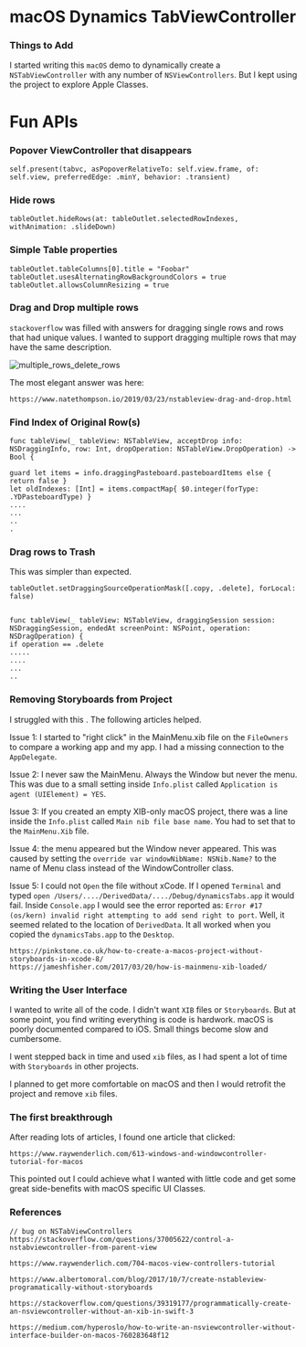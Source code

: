 # macOS Dynamics TabViewController
### Things to Add
I started writing this `macOS` demo to dynamically create a `NSTabViewController` with any number of `NSViewControllers`.  But I kept using the project to explore Apple Classes.

# Fun APIs
### Popover ViewController that disappears
```
self.present(tabvc, asPopoverRelativeTo: self.view.frame, of: self.view, preferredEdge: .minY, behavior: .transient)
```
### Hide rows
```
tableOutlet.hideRows(at: tableOutlet.selectedRowIndexes, withAnimation: .slideDown)
```
### Simple Table properties
```
tableOutlet.tableColumns[0].title = "Foobar"
tableOutlet.usesAlternatingRowBackgroundColors = true
tableOutlet.allowsColumnResizing = true
```
### Drag and Drop multiple rows
`stackoverflow` was filled with answers for dragging single rows and rows that had unique values.  I wanted to support dragging multiple rows that may have the same description.  

![multiple_rows_delete_rows](readme_images/drag_rows_delete_rows.gif)

The most elegant answer was here:
```
https://www.natethompson.io/2019/03/23/nstableview-drag-and-drop.html
```
### Find Index of Original Row(s)
```
func tableView(_ tableView: NSTableView, acceptDrop info: NSDraggingInfo, row: Int, dropOperation: NSTableView.DropOperation) -> Bool {

guard let items = info.draggingPasteboard.pasteboardItems else { return false }
let oldIndexes: [Int] = items.compactMap{ $0.integer(forType: .YDPasteboardType) }
....
...
..
.
```
### Drag rows to Trash
This was simpler than expected.
```
tableOutlet.setDraggingSourceOperationMask([.copy, .delete], forLocal: false)


func tableView(_ tableView: NSTableView, draggingSession session: NSDraggingSession, endedAt screenPoint: NSPoint, operation: NSDragOperation) {
if operation == .delete
.....
....
...
..
```
### Removing Storyboards from Project
I struggled with this . The following articles helped.

Issue 1: I started to "right click" in the MainMenu.xib file on the `FileOwners` to compare a working app and my app. I had a missing connection to the `AppDelegate`.

Issue 2: I never saw the MainMenu.  Always the Window but never the menu.  This was due to a small setting inside `Info.plist` called `Application is agent (UIElement) = YES`.

Issue 3: If you created an empty XIB-only macOS project, there was a line inside the `Info.plist` called `Main nib file base name`.  You had to set that to the `MainMenu.Xib` file.

Issue 4: the menu appeared but the Window never appeared.  This was caused by setting the `override var windowNibName: NSNib.Name?` to the name of Menu class instead of the WindowController class.

Issue 5: I could not `Open` the file without xCode.  If I opened `Terminal` and typed `open /Users/..../DerivedData/..../Debug/dynamicsTabs.app` it would fail. Inside `Console.app` I would see the error reported as: `Error #17  (os/kern) invalid right attempting to add send right to port`.  Well, it seemed related to the location of `DerivedData`.  It all worked when you copied the `dynamicsTabs.app` to the `Desktop`.
```
https://pinkstone.co.uk/how-to-create-a-macos-project-without-storyboards-in-xcode-8/
https://jameshfisher.com/2017/03/20/how-is-mainmenu-xib-loaded/

```
### Writing the User Interface
I wanted to write all of the code. I didn't want `XIB` files or `Storyboards`.  But at some point, you find writing everything is code is hardwork.  macOS is poorly documented compared to iOS.  Small things become slow and cumbersome.  

I went stepped back in time and used  `xib` files, as I had spent a lot of time with `Storyboards` in other projects.

I planned to get more comfortable on macOS and then I would retrofit the project and remove `xib` files.

### The first breakthrough
After reading lots of articles, I found one article that clicked:
```
https://www.raywenderlich.com/613-windows-and-windowcontroller-tutorial-for-macos
```
This pointed out I could achieve what I wanted with little code and get some great side-benefits with macOS specific UI Classes.


### References
```
// bug on NSTabViewControllers
https://stackoverflow.com/questions/37005622/control-a-nstabviewcontroller-from-parent-view

https://www.raywenderlich.com/704-macos-view-controllers-tutorial

https://www.albertomoral.com/blog/2017/10/7/create-nstableview-programatically-without-storyboards

https://stackoverflow.com/questions/39319177/programmatically-create-an-nsviewcontroller-without-an-xib-in-swift-3

https://medium.com/hyperoslo/how-to-write-an-nsviewcontroller-without-interface-builder-on-macos-760283648f12
```
